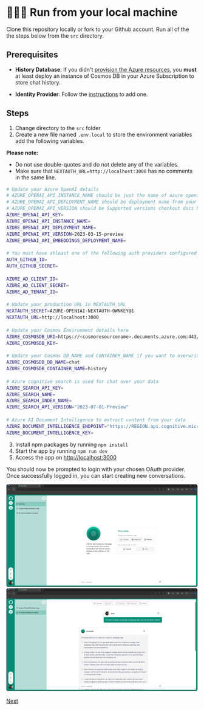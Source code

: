 # 👨🏻‍💻 Run from your local machine

Clone this repository locally or fork to your Github account. Run all of the the steps below from the `src` directory.

## Prerequisites

- **History Database**: If you didn't [provision the Azure resources](2-provision-azure-resources.md), you **must** at least deploy an instance of Cosmos DB in your Azure Subscription to store chat history.

- **Identity Provider**: Follow the [instructions](3-run-locally.md) to add one.

## Steps

1. Change directory to the `src` folder
2. Create a new file named `.env.local` to store the environment variables add the following variables.

**Please note:**

- Do not use double-quotes and do not delete any of the variables.
- Make sure that `NEXTAUTH_URL=http://localhost:3000` has no comments in the same line.

```bash
# Update your Azure OpenAI details
# AZURE_OPENAI_API_INSTANCE_NAME should be just the name of azure openai resource and not the full url;
# AZURE_OPENAI_API_DEPLOYMENT_NAME should be deployment name from your azure openai studio and not the model name.
# AZURE_OPENAI_API_VERSION should be Supported versions checkout docs https://learn.microsoft.com/en-us/azure/ai-services/openai/reference
AZURE_OPENAI_API_KEY=
AZURE_OPENAI_API_INSTANCE_NAME=
AZURE_OPENAI_API_DEPLOYMENT_NAME=
AZURE_OPENAI_API_VERSION=2023-03-15-preview
AZURE_OPENAI_API_EMBEDDINGS_DEPLOYMENT_NAME=

# You must have atleast one of the following auth providers configured
AUTH_GITHUB_ID=
AUTH_GITHUB_SECRET=

AZURE_AD_CLIENT_ID=
AZURE_AD_CLIENT_SECRET=
AZURE_AD_TENANT_ID=

# Update your production URL in NEXTAUTH_URL
NEXTAUTH_SECRET=AZURE-OPENIAI-NEXTAUTH-OWNKEY@1
NEXTAUTH_URL=http://localhost:3000

# Update your Cosmos Environment details here
AZURE_COSMOSDB_URI=https://<cosmoresourcename>.documents.azure.com:443/
AZURE_COSMOSDB_KEY=

# Update your Cosmos DB_NAME and CONTAINER_NAME if you want to overwrite the default values
AZURE_COSMOSDB_DB_NAME=chat
AZURE_COSMOSDB_CONTAINER_NAME=history

# Azure cognitive search is used for chat over your data
AZURE_SEARCH_API_KEY=
AZURE_SEARCH_NAME=
AZURE_SEARCH_INDEX_NAME=
AZURE_SEARCH_API_VERSION="2023-07-01-Preview"

# Azure AI Document Intelligence to extract content from your data
AZURE_DOCUMENT_INTELLIGENCE_ENDPOINT="https://REGION.api.cognitive.microsoft.com/"
AZURE_DOCUMENT_INTELLIGENCE_KEY=
```

3. Install npm packages by running `npm install`
4. Start the app by running `npm run dev`
5. Access the app on [http://localhost:3000](http://localhost:3000)

You should now be prompted to login with your chosen OAuth provider. Once successfully logged in, you can start creating new conversations.

![Chat Home](/images/chat-home.png)
![Chat history](/images/chat-history.png)

[Next](/docs/4-deployto-azure.md)
